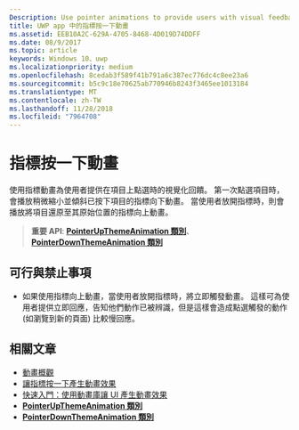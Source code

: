 ```yaml
---
Description: Use pointer animations to provide users with visual feedback when the user taps on an item.
title: UWP app 中的指標按一下動畫
ms.assetid: EEB10A2C-629A-4705-8468-4D019D74DDFF
ms.date: 08/9/2017
ms.topic: article
keywords: Windows 10、uwp
ms.localizationpriority: medium
ms.openlocfilehash: 8cedab3f589f41b791a6c387ec776dc4c8ee23a6
ms.sourcegitcommit: b5c9c18e70625ab770946b8243f3465ee1013184
ms.translationtype: MT
ms.contentlocale: zh-TW
ms.lasthandoff: 11/28/2018
ms.locfileid: "7964708"
---
```

# <a name="pointer-click-animations"></a>指標按一下動畫



使用指標動畫為使用者提供在項目上點選時的視覺化回饋。 第一次點選項目時，會播放稍微縮小並傾斜已按下項目的指標向下動畫。 當使用者放開指標時，則會播放將項目還原至其原始位置的指標向上動畫。


> **重要 API**: [**PointerUpThemeAnimation 類別**](https://msdn.microsoft.com/library/windows/apps/hh969168)、 [**PointerDownThemeAnimation 類別**](https://msdn.microsoft.com/library/windows/apps/hh969164)


## <a name="dos-and-donts"></a>可行與禁止事項

-   如果使用指標向上動畫，當使用者放開指標時，將立即觸發動畫。 這樣可為使用者提供立即回應，告知他們動作已被辨識，但是這樣會造成點選觸發的動作 (如瀏覽到新的頁面) 比較慢回應。

## <a name="related-articles"></a>相關文章

* [動畫概觀](https://msdn.microsoft.com/library/windows/apps/mt187350)
* [讓指標按一下產生動畫效果](https://msdn.microsoft.com/library/windows/apps/xaml/jj649432)
* [快速入門：使用動畫庫讓 UI 產生動畫效果](https://msdn.microsoft.com/library/windows/apps/xaml/hh452703)
* [**PointerUpThemeAnimation 類別**](https://msdn.microsoft.com/library/windows/apps/hh969168)
* [**PointerDownThemeAnimation 類別**](https://msdn.microsoft.com/library/windows/apps/hh969164)

 

 




